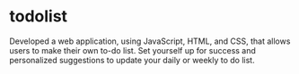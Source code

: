 # todolist

Developed a web application, using JavaScript, HTML, and CSS, that allows users to make their own to-do list. Set yourself up for success and personalized suggestions to update your daily or weekly to do list. 
